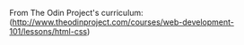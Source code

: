 From The Odin Project's curriculum: (http://www.theodinproject.com/courses/web-development-101/lessons/html-css)
